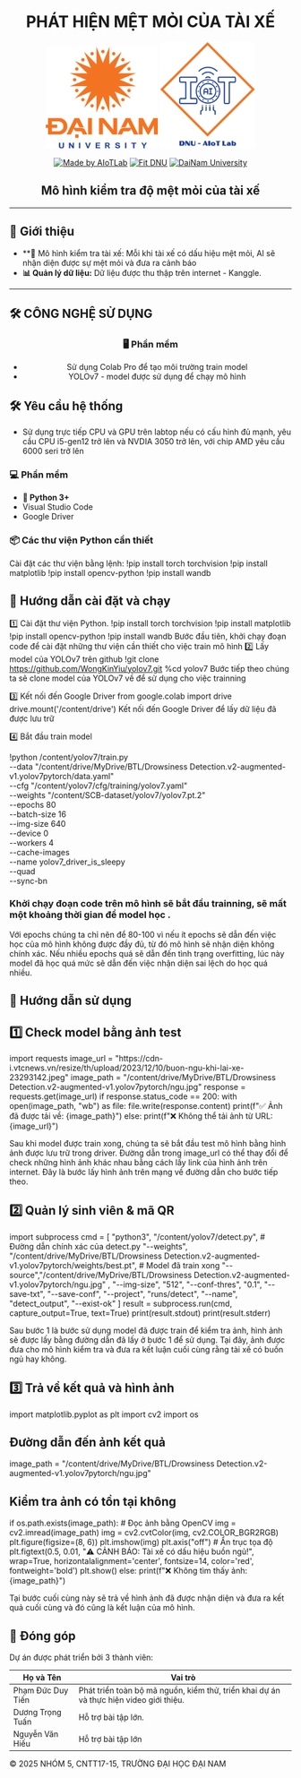 <h1 align="center">PHÁT HIỆN MỆT MỎI CỦA TÀI XẾ</h1>

<div align="center">

<p align="center">
  <img src="logoDaiNam.png" alt="DaiNam University Logo" width="200"/>
  <img src="LogoAIoTLab.png" alt="AIoTLab Logo" width="170"/>
</p>

[![Made by AIoTLab](https://img.shields.io/badge/Made%20by%20AIoTLab-blue?style=for-the-badge)](https://www.facebook.com/DNUAIoTLab)
[![Fit DNU](https://img.shields.io/badge/Fit%20DNU-green?style=for-the-badge)](https://fitdnu.net/)
[![DaiNam University](https://img.shields.io/badge/DaiNam%20University-red?style=for-the-badge)](https://dainam.edu.vn)

</div>

<h2 align="center">Mô hình kiểm tra độ mệt mỏi của tài xế</h2>

<p align="left">

</p>

---

## 🌟 Giới thiệu

- **📌 Mô hình kiểm tra tài xế: Mỗi khi tài xế có dấu hiệu mệt mỏi, AI sẽ nhận diện được sự mệt mỏi và đưa ra cảnh báo
- **📊 Quản lý dữ liệu:** Dữ liệu được thu thập trên internet - Kanggle.

---

## 🛠️ CÔNG NGHỆ SỬ DỤNG

<div align="center">

### 🖥️ Phần mềm
- Sử dụng Colab Pro để tạo môi trường train model
- YOLOv7 - model được sử dụng để chạy mô hình
</div>

## 🛠️ Yêu cầu hệ thống
- Sử dụng trực tiếp CPU và GPU trên labtop nếu có cấu hình đủ mạnh, yêu cầu CPU i5-gen12 trở lên và NVDIA 3050 trở lên, với chip AMD yêu cầu 6000 seri trở lên
### 💻 Phần mềm
- **🐍 Python 3+**
- Visual Studio Code
- Google Driver
### 📦 Các thư viện Python cần thiết
Cài đặt các thư viện bằng lệnh:
    !pip install torch torchvision
    !pip install matplotlib
    !pip install opencv-python
    !pip install wandb
## 🚀 Hướng dẫn cài đặt và chạy
1️⃣ Cài đặt thư viện Python. 
!pip install torch torchvision
!pip install matplotlib
!pip install opencv-python
!pip install wandb
Bước đầu tiên, khởi chạy đoạn code để cài đặt những thư viện cần thiết cho việc train mô hình
2️⃣ Lấy model của YOLOv7 trên github
!git clone https://github.com/WongKinYiu/yolov7.git
%cd yolov7
Bước tiếp theo chúng ta sẽ clone model của YOLOv7 về để sử dụng cho việc trainning

3️⃣ Kết nối đến Google Driver
from google.colab import drive
drive.mount('/content/drive')
Kết nối đến Google Driver để lấy dữ liệu đã được lưu trữ

4️⃣ Bắt đầu train model

!python /content/yolov7/train.py \
  --data "/content/drive/MyDrive/BTL/Drowsiness Detection.v2-augmented-v1.yolov7pytorch/data.yaml" \
  --cfg "/content/yolov7/cfg/training/yolov7.yaml" \
  --weights "/content/SCB-dataset/yolov7/yolov7.pt.2" \
  --epochs 80 \
  --batch-size 16 \
  --img-size 640 \
  --device 0 \
  --workers 4 \
  --cache-images \
  --name yolov7_driver_is_sleepy \
  --quad \
  --sync-bn
  
<h3>Khởi chạy đoạn code trên mô hình sẽ bắt đầu trainning, sẽ mất một khoảng thời gian để model học .</h3>

<p>Với epochs chúng ta chỉ nên để 80-100 vì nếu ít epochs sẽ dẫn đến việc học của mô hình không được đầy đủ, từ đó mô hình sẽ nhận diện không chính xác. Nếu nhiều epochs quá sẽ dẫn đến tình trạng overfitting, lúc này model đã học quá mức sẽ dẫn đến việc nhận diện sai lệch do học quá nhiều.</p>

## 📖 Hướng dẫn sử dụng
<h2>1️⃣ Check model bằng ảnh test</h2>
import requests
image_url = "https://cdn-i.vtcnews.vn/resize/th/upload/2023/12/10/buon-ngu-khi-lai-xe-23293142.jpeg"
image_path = "/content/drive/MyDrive/BTL/Drowsiness Detection.v2-augmented-v1.yolov7pytorch/ngu.jpg"
response = requests.get(image_url)
if response.status_code == 200:
    with open(image_path, "wb") as file:
        file.write(response.content)
    print(f"✅ Ảnh đã được tải về: {image_path}")
else:
    print(f"❌ Không thể tải ảnh từ URL: {image_url}")
<p>Sau khi model được train xong, chúng ta sẽ bắt đầu test mô hình bằng hình ảnh được lưu trữ trong driver. Đường dẫn trong image_url có thể thay đổi để check những hình ảnh khác nhau bằng cách lấy link của hình ảnh trên internet. Đây là bước lấy hình ảnh trên mạng về đường dẫn cho bước tiếp theo.</p>

<h2>2️⃣ Quản lý sinh viên & mã QR</h2>

import subprocess
cmd = [
    "python3", "/content/yolov7/detect.py",  # Đường dẫn chính xác của detect.py
    "--weights", "/content/drive/MyDrive/BTL/Drowsiness Detection.v2-augmented-v1.yolov7pytorch/weights/best.pt",  # Model đã train xong
    "--source","/content/drive/MyDrive/BTL/Drowsiness Detection.v2-augmented-v1.yolov7pytorch/ngu.jpg" ,
    "--img-size", "512",
    "--conf-thres", "0.1",
    "--save-txt",
    "--save-conf",
    "--project", "runs/detect",
    "--name", "detect_output",
    "--exist-ok"
]
result = subprocess.run(cmd, capture_output=True, text=True)
print(result.stdout)
print(result.stderr)

<p>Sau bước 1 là bước sử dụng model đã được train để kiểm tra ảnh, hình ảnh sẽ được lấy bằng đường dẫn đã lấy ở bước 1 để sử dụng. Tại đây, ảnh được đưa cho mô hình kiểm tra và đưa ra kết luận cuối cùng rằng tài xế có buồn ngủ hay không.</p>

<h2>3️⃣ Trả về kết quả và hình ảnh</h2>
<p>import matplotlib.pyplot as plt
import cv2
import os

##  Đường dẫn đến ảnh kết quả

image_path = "/content/drive/MyDrive/BTL/Drowsiness Detection.v2-augmented-v1.yolov7pytorch/ngu.jpg"

##  Kiểm tra ảnh có tồn tại không

if os.path.exists(image_path):
    # Đọc ảnh bằng OpenCV
    img = cv2.imread(image_path)
    img = cv2.cvtColor(img, cv2.COLOR_BGR2RGB)
    plt.figure(figsize=(8, 6))
    plt.imshow(img)
    plt.axis("off")  # Ẩn trục tọa độ
    plt.figtext(0.5, 0.01, "⚠️ CẢNH BÁO: Tài xế có dấu hiệu buồn ngủ!", wrap=True, horizontalalignment='center', fontsize=14, color='red', fontweight='bold')
    plt.show()
else:
    print(f"❌ Không tìm thấy ảnh: {image_path}")
    
<p>Tại bước cuối cùng này sẽ trả về hình ảnh đã được nhận diện và đưa ra kết quả cuối cùng và đó cũng là kết luận của mô hình.</p>



## 🤝 Đóng góp
Dự án được phát triển bởi 3 thành viên:

| Họ và Tên       | Vai trò                  |
|-----------------|--------------------------|
| Phạm Đức Duy Tiến | Phát triển toàn bộ mã nguồn, kiểm thử, triển khai dự án và thực hiện video giới thiệu.|
| Dương Trọng Tuấn  | Hỗ trợ bài tập lớn.    |
| Nguyễn Văn Hiếu   | Hỗ trợ bài tập lớn     |

© 2025 NHÓM 5, CNTT17-15, TRƯỜNG ĐẠI HỌC ĐẠI NAM
